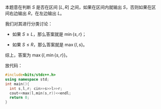 本题意在判断 $S$ 是否在区间 $[L,R]$ 之间，如果在区间内就输出 $S$，否则如果在区间右边输出 $R$，在左边输出 $L$。

我们对其进行分类讨论：

- 如果 $S\ge L$，那么答案就是 $\min\{s,r\}$；

- 如果 $S\le R$，那么答案就是 $\max\{l,s\}$。

综上，答案为 $\max\{l,\min\{s,r\}\}$。

放代码：

```cpp
#include<bits/stdc++.h>
using namespace std;
int main(){
  int s,l,r; cin>>s>>l>>r;
  cout<<max(l,min(s,r))<<endl;
  return 0;
}
```